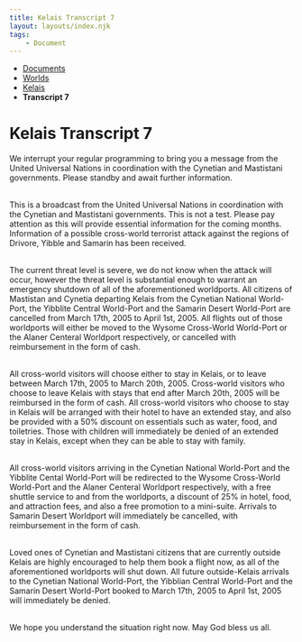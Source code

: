 ```yaml
---
title: Kelais Transcript 7
layout: layouts/index.njk
tags:
    - Document
---
```

<nav class="text-sm breadcrumbs mb-5">
    <ul>
        <li><a href="/docs">Documents</a></li>
        <li><a href="/docs/world">Worlds</a></li>
        <li><a href="/docs/world/kelais">Kelais</a></li>
		<li><b>Transcript 7</b></li>
    </ul>
</nav>

<div class="text-center"><h1>Kelais Transcript 7</h1></div>

<div class="pl-[15px] pr-[15px]">
We interrupt your regular programming to bring you a message from the United Universal Nations in coordination with the Cynetian and Mastistani governments. Please standby and await further information.<br><br>

This is a broadcast from the United Universal Nations in coordination with the Cynetian and Mastistani governments. This is not a test. Please pay attention as this will provide essential information for the coming months. Information of a possible cross-world terrorist attack against the regions of Drivore, Yibble and Samarin has been received.<br><br>

The current threat level is severe, we do not know when the attack will occur, however the threat level is substantial enough to warrant an emergency shutdown of all of the aforementioned worldports. All citizens of Mastistan and Cynetia departing Kelais from the Cynetian National World-Port, the Yibblite Central World-Port and the Samarin Desert World-Port are cancelled from March 17th, 2005 to April 1st, 2005. All flights out of those worldports will either be moved to the Wysome Cross-World World-Port or the Alaner Centeral Worldport respectively, or cancelled with reimbursement in the form of cash.<br><br>

All cross-world visitors will choose either to stay in Kelais, or to leave between March 17th, 2005 to March 20th, 2005. Cross-world visitors who choose to leave Kelais with stays that end after March 20th, 2005 will be reimbursed in the form of cash. All cross-world visitors who choose to stay in Kelais will be arranged with their hotel to have an extended stay, and also be provided with a 50% discount on essentials such as water, food, and toiletries. Those with children will immediately be denied of an extended stay in Kelais, except when they can be able to stay with family.<br><br>

All cross-world visitors arriving in the Cynetian National World-Port and the Yibblite Cental World-Port will be redirected to the Wysome Cross-World World-Port and the Alaner Centeral Worldport respectively, with a free shuttle service to and from the worldports, a discount of 25% in hotel, food, and attraction fees, and also a free promotion to a mini-suite. Arrivals to Samarin Desert Worldport will immediately be cancelled, with reimbursement in the form of cash.<br><br>

Loved ones of Cynetian and Mastistani citizens that are currently outside Kelais are highly encouraged to help them book a flight now, as all of the aforementioned worldports will shut down. All future outside-Kelais arrivals to the Cynetian National World-Port, the Yibblian Central World-Port and the Samarin Desert World-Port booked to March 17th, 2005 to April 1st, 2005 will immediately be denied.<br><br>

We hope you understand the situation right now. May God bless us all.
</div>